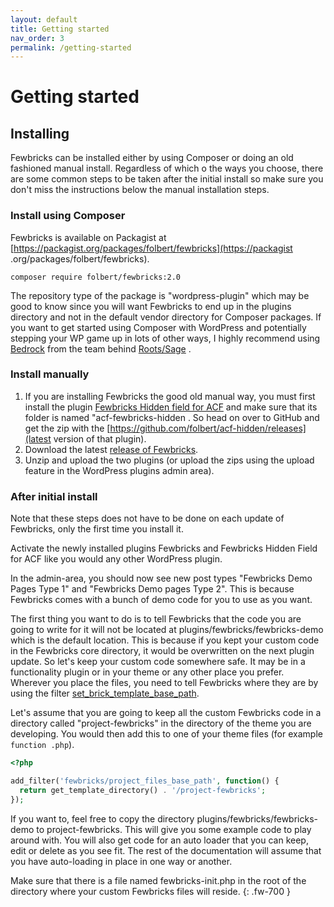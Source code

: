 ```yaml
---
layout: default
title: Getting started 
nav_order: 3
permalink: /getting-started
---
```


# Getting started

## Installing
Fewbricks can be installed either by using Composer or doing an old fashioned manual install. Regardless of which o
the ways you choose, there are some common steps to be taken after the initial install so make sure you don't miss 
the instructions below the manual installation steps.

### Install using Composer
Fewbricks is available on Packagist at [https://packagist.org/packages/folbert/fewbricks](https://packagist
.org/packages/folbert/fewbricks).

`composer require folbert/fewbricks:2.0`

The repository type of the package is "wordpress-plugin" which may be good to know since you will want Fewbricks to
end up in the plugins directory and not in the default vendor directory for Composer packages. If you want to get
started using Composer with WordPress and potentially stepping your WP game up in lots of other ways, I highly
recommend using [Bedrock](https://roots.io/bedrock/) from the team behind [Roots/Sage](https://roots.io/) .

### Install manually
1. If you are installing Fewbricks the good old manual way, you must first install the plugin [Fewbricks Hidden field
for ACF](https://github.com/folbert/acf-fewbricks-hidden) and make sure that its folder is named "acf-fewbricks-hidden
. So head on over to GitHub and get the zip with the [https://github.com/folbert/acf-hidden/releases](latest version
of that plugin).
2. Download the latest [release of Fewbricks](https://github.com/folbert/fewbricks/releases).
3. Unzip and upload the two plugins (or upload the zips using the upload feature in the WordPress plugins admin area).

### After initial install
Note that these steps does not have to be done on each update of Fewbricks, only the first time you install it.

Activate the newly installed plugins Fewbricks and Fewbricks Hidden Field for ACF like you would any other WordPress
plugin.

In the admin-area, you should now see new post types "Fewbricks Demo Pages Type 1" and "Fewbricks Demo pages Type 2".
This is because Fewbricks comes with a bunch of demo code for you to use as you want.

The first thing you want to do is to tell Fewbricks that the code you are going to write for it will not be located at
plugins/fewbricks/fewbricks-demo which is the default location. This is because if you kept your custom code in the
Fewbricks core directory, it would be overwritten on the next plugin update. So let's keep your custom code somewhere
safe. It may be in a functionality plugin or in your theme or any other place you prefer. Wherever you place the
files, you need to tell Fewbricks where they are by using the filter [set_brick_template_base_path](doc:set-brick-template-base-path).

Let's assume that you are going to keep all the custom Fewbricks code in a directory called "project-fewbricks" in the
directory of the theme you are developing. You would then add this to one of your theme files (for example `function
.php`).

```php
<?php

add_filter('fewbricks/project_files_base_path', function() {
  return get_template_directory() . '/project-fewbricks';
});
```
If you want to, feel free to copy the directory plugins/fewbricks/fewbricks-demo to project-fewbricks. This will give
you some example code to play around with. You will also get code for an auto loader that you can keep, edit or
delete as you see fit. The rest of the documentation will assume that you have auto-loading in place in one way or
another.
 
Make sure that there is a file named fewbricks-init.php in the root of the directory where your custom
Fewbricks files will reside.
{: .fw-700 }
